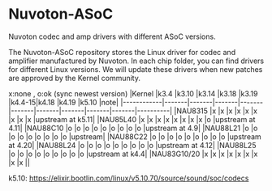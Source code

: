 # Nuvoton-ASoC
Nuvoton codec and amp drivers with different ASoC versions.

The Nuvoton-ASoC repository stores the Linux driver for codec and amplifier manufactured by Nuvoton. In each chip folder, you can find drivers for different Linux versions. We will update these drivers when new patches are approved by the Kernel community.

x:none , o:ok (sync newest version)
|Kernel      |k3.4   |k3.10  |k3.14  |k3.18  |k3.19  |k4.4-15|k4.18  |k4.19  |k5.10  |note|
|------------|-------|-------|-------|-------|-------|-------|-------|-------|-------|----------|
|NAU8315     |x      |x      |x      |x      |x      |x      |x      |x      |x      |upstream at k5.11|
|NAU85L40    |x      |x      |x      |x      |x      |x      |x      |x      |o      |upstream at 4.11|
|NAU88C10    |o      |o      |o      |o      |o      |o      |o      |o      |o      |upstream at 4.9|
|NAU88L21    |o      |o      |o      |o      |o      |o      |o      |o      |o      |upstream|
|NAU88C22    |o      |o      |o      |o      |o      |o      |o      |o      |o      |upstream at 4.20|
|NAU88L24    |o      |o      |o      |o      |o      |o      |o      |o      |o      |upstream at 4.12|
|NAU88L25    |o      |o      |o      |o      |o      |o      |o      |o      |o      |upstream at k4.4|
|NAU83G10/20 |x      |x      |x      |x      |x      |x      |x      |x      |x      ||

k5.10: https://elixir.bootlin.com/linux/v5.10.70/source/sound/soc/codecs
